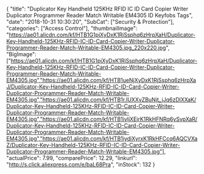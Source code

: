 {
	"title": "Duplicator Key Handheld 125KHz RFID IC ID Card Copier Writer Duplicator Programmer Reader Match Writable EM4305 ID Keyfobs Tags",
	"date": "2018-10-31 10:30:20",
	"SubCat": ["Security & Protection"],
	"categories": ["Access Control"],
	"thumbnailImage": "https://ae01.alicdn.com/kf/HTB1G1pjXyDxK1RjSsphq6zHrpXaH/Duplicator-Key-Handheld-125KHz-RFID-IC-ID-Card-Copier-Writer-Duplicator-Programmer-Reader-Match-Writable-EM4305.jpg_220x220.jpg",
	"BigImage": ["https://ae01.alicdn.com/kf/HTB1G1pjXyDxK1RjSsphq6zHrpXaH/Duplicator-Key-Handheld-125KHz-RFID-IC-ID-Card-Copier-Writer-Duplicator-Programmer-Reader-Match-Writable-EM4305.jpg","https://ae01.alicdn.com/kf/HTB1ueNjXyDxK1RjSsphq6zHrpXaJ/Duplicator-Key-Handheld-125KHz-RFID-IC-ID-Card-Copier-Writer-Duplicator-Programmer-Reader-Match-Writable-EM4305.jpg","https://ae01.alicdn.com/kf/HTB1r.IUXXyZBuNjt_jJq6zDlXXaK/Duplicator-Key-Handheld-125KHz-RFID-IC-ID-Card-Copier-Writer-Duplicator-Programmer-Reader-Match-Writable-EM4305.jpg","https://ae01.alicdn.com/kf/HTB1ivljXEjrK1RkHFNRq6ySvpXaR/Duplicator-Key-Handheld-125KHz-RFID-IC-ID-Card-Copier-Writer-Duplicator-Programmer-Reader-Match-Writable-EM4305.jpg","https://ae01.alicdn.com/kf/HTB1iydiXyrxK1RkHFCcq6AQCVXaZ/Duplicator-Key-Handheld-125KHz-RFID-IC-ID-Card-Copier-Writer-Duplicator-Programmer-Reader-Match-Writable-EM4305.jpg"],
	"actualPrice": 7.99,
	"comparePrice": 12.29,
	"linkurl": "http://s.click.aliexpress.com/e/baL68Pra",
	"inStock": 132
}
